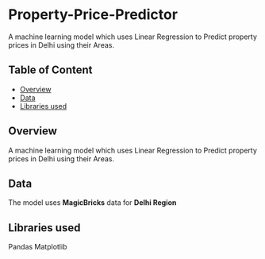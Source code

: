 # Property-Price-Predictor
A machine learning model which uses Linear Regression to Predict property prices in Delhi using their Areas.


## Table of Content
  * [Overview](#overview)
  * [Data](#data)
  * [Libraries used](#libraries-used)

## Overview
A machine learning model which uses Linear Regression to Predict property prices in Delhi using their Areas.

## Data
The model uses **MagicBricks** data for **Delhi Region** 

## Libraries used
Pandas
Matplotlib
